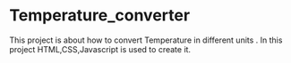 # Temperature_converter
This project is about how to convert Temperature in different units .
In this project HTML,CSS,Javascript is used to create it.
